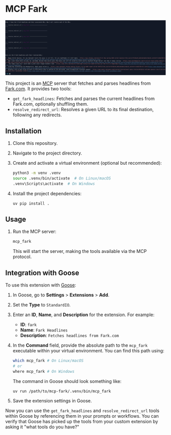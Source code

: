 # MCP Fark

![screenshot](screenshot.png)

This project is an [MCP](https://modelcontextprotocol.io/) server that fetches and parses headlines from [Fark.com](https://www.fark.com/). It provides two tools:

-   `get_fark_headlines`: Fetches and parses the current headlines from Fark.com, optionally shuffling them.
-   `resolve_redirect_url`: Resolves a given URL to its final destination, following any redirects.

## Installation

1.  Clone this repository.
2.  Navigate to the project directory.
3.  Create and activate a virtual environment (optional but recommended):

    ```bash
    python3 -m venv .venv
    source .venv/bin/activate  # On Linux/macOS
    .venv\Scripts\activate  # On Windows
    ```
4.  Install the project dependencies:

    ```bash
    uv pip install .
    ```

## Usage

1.  Run the MCP server:

    ```bash
    mcp_fark
    ```

    This will start the server, making the tools available via the MCP protocol.

## Integration with Goose

To use this extension with [Goose](https://block.github.io/goose/):

1.  In Goose, go to **Settings** > **Extensions** > **Add**.
2.  Set the **Type** to `StandardIO`.
3.  Enter an **ID**, **Name**, and **Description** for the extension.  For example:
    -   **ID**: `fark`
    -   **Name**: `Fark Headlines`
    -   **Description**: `Fetches headlines from Fark.com`
4.  In the **Command** field, provide the absolute path to the `mcp_fark` executable within your virtual environment. You can find this path using:

    ```bash
    which mcp_fark # On Linux/macOS
    # or
    where mcp_fark # On Windows
    ```

    The command in Goose should look something like:

    ```text
    uv run /path/to/mcp-fark/.venv/bin/mcp_fark
    ```

    
5.  Save the extension settings in Goose.

Now you can use the `get_fark_headlines` and `resolve_redirect_url` tools within Goose by referencing them in your prompts or workflows.  You can verify that Goose has picked up the tools from your custom extension by asking it "what tools do you have?"
